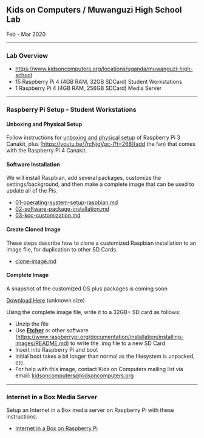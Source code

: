 ## Kids on Computers / Muwanguzi High School Lab

Feb - Mar 2020

---

### Lab Overview

- https://www.kidsoncomputers.org/locations/uganda/muwanguzi-high-school
- 15 Raspberry Pi 4 (4GB RAM, 32GB SDCard) Student Workstations
- 1 Raspberry Pi 4 (4GB RAM, 256GB SDCard) Media Server

---

### Raspberry Pi Setup - Student Workstations

#### Unboxing and Physical Setup

Follow instructions for [unboxing and physical setup](../../2019/unboxing-and-physical-setup.md) of Raspberry Pi 3 Canakit, plus [https://youtu.be/7rcNjgVgc-I?t=268](add the fan) that comes with the Raspberry Pi 4 Canakit.

#### Software Installation

We will install Raspbian, add several packages, customize the settings/background, and then make a complete image that can be used to update all of the Pis.

- [01-operating-system-setup-raspbian.md](01-operating-system-setup-raspbian.md)
- [02-software-package-installation.md](02-software-package-installation.md)
- [03-koc-customization.md](03-koc-customization.md)

#### Create Cloned Image

These steps describe how to clone a customized Raspbian installation to an image file, for duplication to other SD Cards.

- [clone-image.md](clone-image.md)

#### Complete Image

A snapshot of the customized OS plus packages is coming soon

[Download Here](https://www.kidsoncomputers.org/data/projects/Uganda2020/) (unknown size)

Using the complete image file, write it to a 32GB+ SD card as follows:
- Unzip the file
- Use [**Etcher**](https://www.balena.io/etcher/) or other software (https://www.raspberrypi.org/documentation/installation/installing-images/README.md) to write the .img file to a new SD Card
- Insert into Raspberry Pi and boot
- Initial boot takes a bit longer than normal as the filesystem is unpacked, etc.
- For help with this image, contact Kids on Computers mailing list via email: kidsoncomputers@kidsoncomputers.org


---
### Internet in a Box Media Server

Setup an Internet in a Box media server on Raspberry Pi with these instructions:

- [Internet in a Box on Raspberry Pi](iiab-setup.md)
